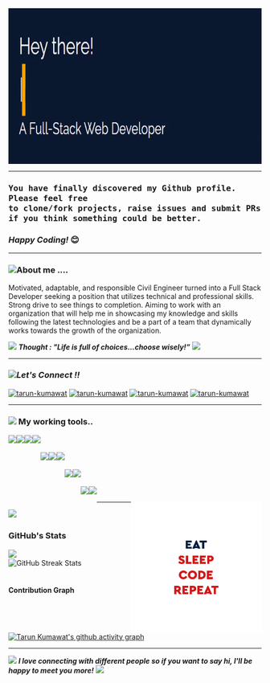 <img align="center" width="800px" height="310px" src="https://raw.githubusercontent.com/tarun10001/Tarun10001/main/tkfinalgif2.gif" alt="">
  <hr/>

<h3><samp><strong>You have finally discovered my Github profile. Please feel free  <br>  to clone/fork projects, raise issues and submit PRs if you think something could be better.</strong></samp></h3> 
<h3><i>Happy Coding!</i> 😊</h3>
<hr>

<!-- <img src="https://media.giphy.com/media/iY8CRBdQXODJSCERIr/giphy.gif" width="10px"> -->
<h3><img src="https://camo.githubusercontent.com/beb64ff21c883e318e4f5db5231c2ba4175705bea1c9249e82a41ab375db4f75/68747470733a2f2f6d65646961322e67697068792e636f6d2f6d656469612f51737347456d706b79454f684243623765312f67697068792e6769663f6369643d656366303565343761306e336769316266716e74716d6f62386739616964316f796a327772336473336d67373030626c267269643d67697068792e676966" width="30px">About me ....</h3>
Motivated, adaptable, and responsible Civil
Engineer turned into a Full Stack Developer seeking a
position that utilizes technical and professional skills. Strong drive to see things to completion. Aiming to
work with an organization that will help me in showcasing
my knowledge and skills following the latest
technologies and be a part of a team that
dynamically works towards the growth of the organization.


 <img src="https://media.giphy.com/media/gH3LO09IOiZIqePwv9/giphy.gif" width="50" /> <b><i align="center">Thought : "Life is full of choices…choose wisely!”</i></b> <img src="https://media.giphy.com/media/qjqUcgIyRjsl2/giphy.gif" width="50" />

 <hr>
 <h3><img src="https://raw.githubusercontent.com/ShahriarShafin/ShahriarShafin/main/Assets/handshake.gif" width="70" /><i>Let's Connect !!</i></h3>
 <p align="left">
 <a href="https://www.linkedin.com/in/tarun-kumawat/" target="blank"><img height="35px" align="center" src="https://img.shields.io/badge/LinkedIn-0077B5?style=for-the-badge&logo=linkedin&logoColor=white" alt="tarun-kumawat" /></a>
   <a title="tarunkumawat19940@gmail.com" href="mailto:tarunkumawat1994@gmail.com" target="blank"><img height="35px" align="center" src="https://img.shields.io/badge/Gmail-D14836?style=for-the-badge&logo=gmail&logoColor=white" alt="tarun-kumawat" /></a> 
   <a title="tarunkumawat19940@gmail.com" href="https://medium.com/@tarunkumawat1994" target="blank"><img height="35px" align="center" src="https://img.shields.io/badge/Medium-black?style=for-the-badge&logo=medium&logoColor=white " alt="tarun-kumawat" /></a>
      <a title="tarunkumawat19940@gmail.com" href="https://twitter.com/Tk05601299?t=2t8iz4BTo7NfKs10gLgMFQ&s=09" target="blank"><img height="35px" align="center" src="https://img.shields.io/badge/twitter-0077B5?style=for-the-badge&logo=twitter&logoColor=white " alt="tarun-kumawat" /></a>
</p>
 <hr>
 
 
 <h3><img src="https://camo.githubusercontent.com/beb64ff21c883e318e4f5db5231c2ba4175705bea1c9249e82a41ab375db4f75/68747470733a2f2f6d65646961322e67697068792e636f6d2f6d656469612f51737347456d706b79454f684243623765312f67697068792e6769663f6369643d656366303565343761306e336769316266716e74716d6f62386739616964316f796a327772336473336d67373030626c267269643d67697068792e676966" width="30px">&nbsp;My working tools..</h3>
 
 <p align="left">
 <img align="left" height="35px" src="https://img.shields.io/badge/html5%20-%23e34f26.svg?&style=for-the-badge&logo=html5&logoColor=white" />
  
 <img align="left" height="35px" src="https://img.shields.io/badge/css3%20-%231572B6.svg?&style=for-the-badge&logo=css3&logoColor=white" />
 <img align="left" height="35px" src="https://img.shields.io/badge/JavaScript-323330?style=for-the-badge&logo=javascript&logoColor=F7DF1E" />
 <img align="left" height="35px" src="https://img.shields.io/badge/React-20232A?style=for-the-badge&logo=react&logoColor=61DAFB" />
  <br/>
  <br/>
   <img align="left" height="35px" src="https://img.shields.io/badge/Node.js-339933?style=for-the-badge&logo=nodedotjs&logoColor=white" />
   <img align="left" height="35px" src="https://img.shields.io/badge/-MongoDB-13aa52?style=flat-square&logo=mongodb&logoColor=white" />
  <img align="left" height="35px" src="https://img.shields.io/badge/express.js-%23404d59.svg?style=for-the-badge&logo=express&logoColor=%2361DAFB" />
   <br/>
   <br/>
  <img align="left" height="35px" src="https://img.shields.io/badge/Material--UI-0081CB?style=for-the-badge&logo=material-ui&logoColor=white" />&nbsp;
  <img align="left" height="35px" src="https://img.shields.io/badge/bootstrap-323330?style=for-the-badge&logo=bootstrap&logoColor=F7DF1E" />&nbsp;
   <br/>
  <br/>  
   <img align="left" height="35px" src="https://img.shields.io/badge/Postman-FF6C37?style=for-the-badge&logo=Postman&logoColor=white" />&nbsp;
 <img align="left" height="35px" src="https://img.shields.io/badge/-Heroku-430098?style=flat-square&logo=heroku&logoColor=white" />&nbsp;
<br/>
   </p>
  <p align="right">
  <img src ="https://github.com/shivam-singh-au17/shivam-singh-au17/blob/main/Images/imhd.gif?raw=true" align="right" width="260" height="260" />
  </p>
  
<hr>
<p>
<img src="https://camo.githubusercontent.com/f11b92476ee793cfe97f20e0564ab552bd9bd670179d7b6772c59bb4d3218ca6/68747470733a2f2f692e70696e696d672e636f6d2f6f726967696e616c732f36352f63342f66342f36356334663435323537316265313236316539633632336637646134383861632e676966" width="60"><h3>GitHub's Stats</h3>
</p>
<img align="center" src="https://github-readme-stats.vercel.app/api?username=tarun10001&title_color=FFFFFF&text_color=54AEFF&show_icons=true&icon_color=54AEFF&include_all_commits=true&count_private=true&theme=dark" height="200" />
        <br>
        <img align="center" src="https://github-readme-streak-stats.herokuapp.com/?user=tarun10001&theme=dark&date_format=j%20M%5B%20Y%5D&currStreakLabel=FFFFFF&fire=54AEFF&ring=54AEFF" alt="GitHub Streak Stats" height="200" /> 
        <br>
        <br>
 
 
 #### Contribution Graph
 
[![Tarun Kumawat's github activity graph](https://activity-graph.herokuapp.com/graph?username=tarun10001&bg_color=000000&color=54AEFF&line=54AEFF&point=54AEFF&area=true&hide_border=true)](https://github.com/MrBlueBird2/github-readme-activity-graph)
<hr clear="both">

<img src="https://media.giphy.com/media/LnQjpWaON8nhr21vNW/giphy.gif" width="60"> <em><b>**I love connecting with different people</b> so if you want to say <b>hi, I'll be happy to meet you more!**</b></em> <img src="https://media.giphy.com/media/7j2hfyeVcDtf2/giphy.gif" width="50" />
